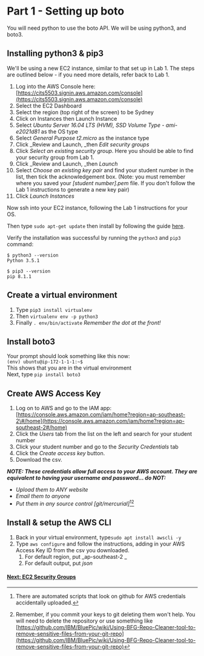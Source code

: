 # Part 1 - Setting up boto

You will need python to use the boto API. We will be using python3, and boto3.

## Installing python3 & pip3

We'll be using a new EC2 instance, similar to that set up in Lab 1. The steps are outlined below - if you need more details, refer back to Lab 1.

1. Log into the AWS Console here: [https://cits5503.signin.aws.amazon.com/console](https://cits5503.signin.aws.amazon.com/console)
2. Select the EC2 Dashboard
3. Select the region \(top right of the screen\) to be Sydney
4. Click on Instances then Launch Instance
5. Select _Ubuntu Server 16.04 LTS \(HVM\), SSD Volume Type - ami-e2021d81_ as the OS type
6. Select _General Purpose t2.micro_ as the instance type
7. Click _Review and Launch, _then _Edit security groups_
8. Click _Select an existing security group_. Here you should be able to find your security group from Lab 1.
9. Click _Review and Launch, _then _Launch_
10. Select _Choose an existing key pair_ and find your student number in the list, then tick the acknowledgement box. 
    \(Note: you must remember where you saved your _\[student number\].pem_ file. If you don't follow the Lab 1 instructions to generate a new key pair\)
11. Click _Launch Instances_

Now ssh into your EC2 instance, following the Lab 1 instructions for your OS.

Then type `sudo apt-get update` then install by following the guide [here](https://www.digitalocean.com/community/tutorials/how-to-install-python-3-and-set-up-a-local-programming-environment-on-ubuntu-16-04).

Verify the installation was successful by running the `python3` and `pip3` command:

```
$ python3 --version
Python 3.5.1

$ pip3 --version
pip 8.1.1
```

## Create a virtual environment

1. Type `pip3 install virtualenv`  
2. Then `virtualenv env -p python3`  
3. Finally `. env/bin/activate`
   _Remember the dot at the front!_

## Install boto3

Your prompt should look something like this now:  
`(env) ubuntu@ip-172-1-1-1:~$`  
This shows that you are in the virtual environment  
Next, type `pip install boto3`

## Create AWS Access Key

1. Log on to AWS and go to the IAM app: [https://console.aws.amazon.com/iam/home?region=ap-southeast-2\#/home](https://console.aws.amazon.com/iam/home?region=ap-southeast-2#/home) 
2. Click the _Users_ tab from the list on the left and search for your student number
3. Click your student number and go to the _Security Credentials_ tab
4. Click the _Create access key_ button.
5. Download the csv.

_**NOTE: These credentials allow full access to your AWS account. They are equivalent to having your username and password... do NOT:**_

* _Upload them to ANY website_
* _Email them to anyone_
* _Put them in any source control \[git/mercurial\]_[^2][^3]

## Install & setup the AWS CLI

1. Back in your virtual environment, type`sudo apt install awscli -y`
2. Type `aws configure` and follow the instructions, adding in your AWS Access Key ID from the csv you downloaded.
   1. For default region, put _ap-southeast-2 _
   2. For default output, put _json_ 

#### [Next: EC2 Security Groups](/Part2.md)

[^2]: There are automated scripts that look on github for AWS credentials accidentally uploaded.

[^3]: Remember, if you commit your keys to git deleting them won't help. You will need to delete the repository or use something like [https://github.com/IBM/BluePic/wiki/Using-BFG-Repo-Cleaner-tool-to-remove-sensitive-files-from-your-git-repo](https://github.com/IBM/BluePic/wiki/Using-BFG-Repo-Cleaner-tool-to-remove-sensitive-files-from-your-git-repo) 

